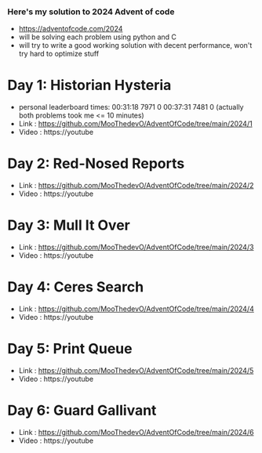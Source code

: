 ### Here's my solution to 2024 Advent of code

- https://adventofcode.com/2024
- will be solving each problem using python and C 
- will try to write a good working solution with decent performance, won't try hard to optimize stuff

# Day 1: Historian Hysteria 
- personal leaderboard times: 00:31:18  7971      0   00:37:31  7481      0 (actually both problems took me <= 10 minutes)
- Link : https://github.com/MooThedevO/AdventOfCode/tree/main/2024/1
- Video : https://youtube

# Day 2: Red-Nosed Reports 
- Link : https://github.com/MooThedevO/AdventOfCode/tree/main/2024/2
- Video : https://youtube

# Day 3: Mull It Over
- Link : https://github.com/MooThedevO/AdventOfCode/tree/main/2024/3
- Video : https://youtube

# Day 4: Ceres Search 
- Link : https://github.com/MooThedevO/AdventOfCode/tree/main/2024/4
- Video : https://youtube

# Day 5: Print Queue  
- Link : https://github.com/MooThedevO/AdventOfCode/tree/main/2024/5
- Video : https://youtube

# Day 6: Guard Gallivant  
- Link : https://github.com/MooThedevO/AdventOfCode/tree/main/2024/6
- Video : https://youtube
